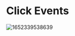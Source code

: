 # Click Events

![1652339538639](https://user-images.githubusercontent.com/7078855/168012820-683df7fc-8576-4955-abbd-5c069c82ffbe.jpg)



